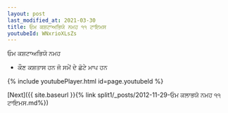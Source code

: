 ```yaml
---
layout: post
last_modified_at: 2021-03-30
title: ਓਮ ਕਸ਼ਟਾਅਭਿਯੋ ਨਮਹ ੧੧ ਟਾਇਮਸ
youtubeId: WNxrioXLsZs
---
```

 
 
 ਓਮ ਕਸ਼ਟਾਅਭਿਯੋ ਨਮਹ  
 
 -  ਕੌਣ ਕਸ਼ਤਾਸ ਹਨ ਜੋ ਸਮੇਂ ਦੇ ਛੋਟੇ ਮਾਪ ਹਨ 
 
  
 
  
 
 
 
 
 
 


{% include youtubePlayer.html id=page.youtubeId %}
 
[Next]({{ site.baseurl }}{% link  split1/_posts/2012-11-29-ਓਮ ਕਲਾਭਯੋ ਨਮਹ ੧੧ ਟਾਇਮਸ.md%})
 
